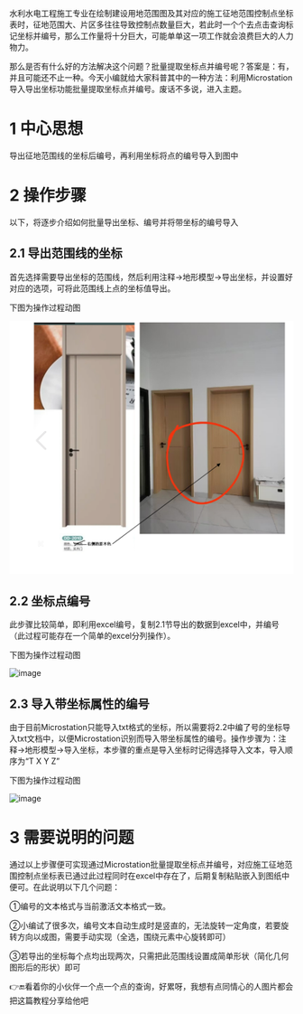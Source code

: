 水利水电工程施工专业在绘制建设用地范围图及其对应的施工征地范围控制点坐标表时，征地范围大、片区多往往导致控制点数量巨大，若此时一个个去点击查询标记坐标并编号，那么工作量将十分巨大，可能单单这一项工作就会浪费巨大的人力物力。

那么是否有什么好的方法解决这个问题？批量提取坐标点并编号呢？答案是：有，并且可能还不止一种。今天小编就给大家科普其中的一种方法：利用Microstation导入导出坐标功能批量提取坐标点并编号。废话不多说，进入主题。

# 1 中心思想

导出征地范围线的坐标后编号，再利用坐标将点的编号导入到图中

# 2 操作步骤 

以下，将逐步介绍如何批量导出坐标、编号并将带坐标的编号导入

## 2.1 导出范围线的坐标

首先选择需要导出坐标的范围线，然后利用注释→地形模型→导出坐标，并设置好对应的选项，可将此范围线上点的坐标值导出。

下图为操作过程动图

![1](123.png)

## 2.2 坐标点编号

此步骤比较简单，即利用excel编号，复制2.1节导出的数据到excel中，并编号（此过程可能存在一个简单的excel分列操作）。

下图为操作过程动图

<img width="900" height="694" alt="image" src="https://github.com/user-attachments/assets/a246a956-3a04-46b6-ade5-1a402e73b25e" />

## 2.3 导入带坐标属性的编号

由于目前Microstation只能导入txt格式的坐标，所以需要将2.2中编了号的坐标导入txt文档中，以便Microstation识别而导入带坐标属性的编号。操作步骤为：注释→地形模型→导入坐标，本步骤的重点是导入坐标时记得选择导入文本，导入顺序为“T X Y Z”

下图为操作过程动图

<img width="600" height="463" alt="image" src="https://github.com/user-attachments/assets/b0a57a0a-9476-44b0-9d8c-68da987b6345" />

# 3 需要说明的问题

通过以上步骤便可实现通过Microstation批量提取坐标点并编号，对应施工征地范围控制点坐标表已通过此过程同时在excel中存在了，后期复制粘贴嵌入到图纸中便可。在此说明以下几个问题：

①编号的文本格式与当前激活文本格式一致。

②小编试了很多次，编号文本自动生成时是竖直的，无法旋转一定角度，若要旋转方向以成图，需要手动实现（全选，围绕元素中心旋转即可）

③若导出的坐标每个点均出现两次，只需把此范围线设置成简单形状（简化几何图形后的形状）即可

👉🔚看着你的小伙伴一个点一个点的查询，好累呀，我想有点同情心的人图片都会把这篇教程分享给他吧

